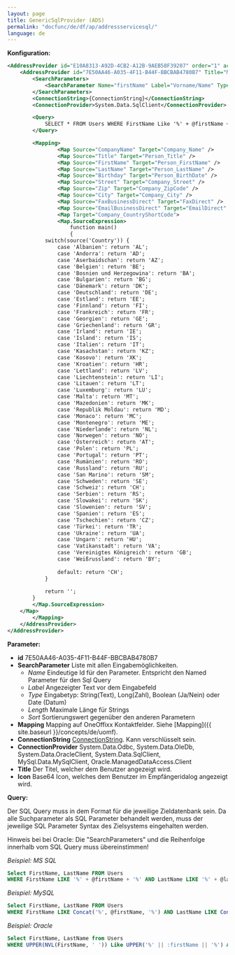 ```yaml
---
layout: page
title: GenericSqlProvider (ADS)
permalink: "docfunc/de/df/ap/addressservicesql/"
language: de
---
```


__Konfiguration:__
```xml
<AddressProvider id="E10A8313-A92D-4CB2-A12B-9AEB58F39207" order="1" active="true" ServiceUrl="http://localhost:41380/api/v1/Address" EnforceDiscovery="true">
	<AddressProvider id="7E50AA46-A035-4F11-B44F-BBCBAB4780B7" Title="My DB Source">
		<SearchParameters>
			<SearchParameter Name="firstName" Label="Vorname/Name" Type="String" Length="100" Sort="1" />
		</SearchParameters>
		<ConnectionString>{ConnectionString}</ConnectionString>
		<ConnectionProvider>System.Data.SqlClient</ConnectionProvider>

		<Query>
			SELECT * FROM Users WHERE FirstName Like '%' + @firstName + '%'
		</Query>

		<Mapping>
				<Map Source="CompanyName" Target="Company_Name" />
				<Map Source="Title" Target="Person_Title" />
				<Map Source="FirstName" Target="Person_FirstName" />
				<Map Source="LastName" Target="Person_LastName" />
				<Map Source="Birthday" Target="Person_BirthDate" />
				<Map Source="Street" Target="Company_Street" />          
				<Map Source="Zip" Target="Company_ZipCode" />
				<Map Source="City" Target="Company_City" />
				<Map Source="FaxBusinessDirect" Target="FaxDirect" />
				<Map Source="EmailBusinessDirect" Target="EmailDirect" />
				<Map Target="Company_CountryShortCode">
				<Map.SourceExpression>
					function main()
					{
			switch(source('Country')) {
				case 'Albanien': return 'AL';
				case 'Andorra': return 'AD';
				case 'Aserbaidschan': return 'AZ';
				case 'Belgien': return 'BE';
				case 'Bosnien und Herzegowina': return 'BA';
				case 'Bulgarien': return 'BG';
				case 'Dänemark': return 'DK';
				case 'Deutschland': return 'DE';
				case 'Estland': return 'EE';
				case 'Finnland': return 'FI';
				case 'Frankreich': return 'FR';
				case 'Georgien': return 'GE';
				case 'Griechenland': return 'GR';
				case 'Irland': return 'IE';
				case 'Island': return 'IS';
				case 'Italien': return 'IT';
				case 'Kasachstan': return 'KZ';
				case 'Kosovo': return 'XK';
				case 'Kroatien': return 'HR';
				case 'Lettland': return 'LV';
				case 'Liechtenstein': return 'LI';
				case 'Litauen': return 'LT';
				case 'Luxemburg': return 'LU';
				case 'Malta': return 'MT';
				case 'Mazedonien': return 'MK';
				case 'Republik Moldau': return 'MD';
				case 'Monaco': return 'MC';
				case 'Montenegro': return 'ME';
				case 'Niederlande': return 'NL';
				case 'Norwegen': return 'NO';
				case 'Österreich': return 'AT';
				case 'Polen': return 'PL';
				case 'Portugal': return 'PT';
				case 'Rumänien': return 'RO';
				case 'Russland': return 'RU';
				case 'San Marino': return 'SM';
				case 'Schweden': return 'SE';
				case 'Schweiz': return 'CH';
				case 'Serbien': return 'RS';
				case 'Slowakei': return 'SK';
				case 'Slowenien': return 'SV';
				case 'Spanien': return 'ES';
				case 'Tschechien': return 'CZ';
				case 'Türkei': return 'TR';
				case 'Ukraine': return 'UA';
				case 'Ungarn': return 'HU';
				case 'Vatikanstadt': return 'VA';
				case 'Vereinigtes Königreich': return 'GB';
				case 'Weißrussland': return 'BY';
				
				default: return 'CH';
			}
				
			return '';
		}  
		</Map.SourceExpression>
	</Map>
		</Mapping>
	</AddressProvider>
</AddressProvider>
```
__Parameter:__

* __id__ 7E50AA46-A035-4F11-B44F-BBCBAB4780B7
* __SearchParameter__ Liste mit allen Eingabemöglichkeiten.
    * *Name* Eindeutige Id für den Parameter. Entspricht den Named Parameter für den Sql Query
    * *Label* Angezeigter Text vor dem Eingabefeld
    * *Type* Eingabetyp: String(Text), Long(Zahl), Boolean (Ja/Nein) oder Date (Datum)
    * *Length* Maximale Länge für Strings
    * *Sort* Sortierungswert gegenüber den anderen Parametern
* __Mapping__ Mapping auf OneOffixx Kontaktfelder. Siehe [Mapping]({{ site.baseurl }}/concepts/de/uomf).
* __ConnectionString__ [ConnectionString](https://www.connectionstrings.com/). Kann verschlüsselt sein.
* __ConnectionProvider__ System.Data.Odbc, System.Data.OleDb, System.Data.OracleClient, System.Data.SqlClient, MySql.Data.MySqlClient, Oracle.ManagedDataAccess.Client 
* __Title__ Der Titel, welcher dem Benutzer angezeigt wird.
* __Icon__ Base64 Icon, welches dem Benutzer im Empfängeridalog angezeigt wird.

__Query:__

Der SQL Query muss in dem Format für die jeweilige Zieldatenbank sein. Da alle Suchparameter als SQL Parameter behandelt werden, muss der jeweilige SQL Parameter Syntax des Zielsystems eingehalten werden. 

Hinweis bei bei Oracle: Die "SearchParameters" und die Reihenfolge innerhalb vom SQL Query muss übereinstimmen!

_Beispiel: MS SQL_
```sql
Select FirstName, LastName FROM Users 
WHERE FirstName LIKE '%' + @firstName + '%' AND LastName LIKE '%' + @lastName + '%'
```

_Beispiel: MySQL_
```sql
Select FirstName, LastName FROM Users 
WHERE FirstName LIKE Concat('%', @firstName, '%') AND LastName LIKE Concat('%', @lastName, '%')
```
_Beispiel: Oracle_
```sql
Select FirstName, LastName from Users 
WHERE UPPER(NVL(FirstName, ' ')) Like UPPER('%' || :firstName || '%') AND UPPER(NVL(LastName, ' ')) Like UPPER('%' || :lastName || '%')
```
